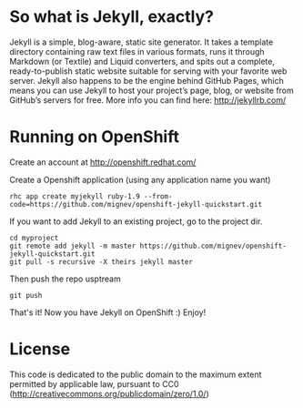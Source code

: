 # So what is Jekyll, exactly?

Jekyll is a simple, blog-aware, static site generator. It takes a template directory containing raw text files in various formats, runs it through Markdown (or Textile) and Liquid converters, and spits out a complete, ready-to-publish static website suitable for serving with your favorite web server. Jekyll also happens to be the engine behind GitHub Pages, which means you can use Jekyll to host your project’s page, blog, or website from GitHub’s servers for free. More info you can find here: http://jekyllrb.com/

# Running on OpenShift

Create an account at http://openshift.redhat.com/

Create a Openshift application (using any application name you want)

    rhc app create myjekyll ruby-1.9 --from-code=https://github.com/mignev/openshift-jekyll-quickstart.git
  
If you want to add Jekyll to an existing project, go to the project dir.

    cd myproject
    git remote add jekyll -m master https://github.com/mignev/openshift-jekyll-quickstart.git
    git pull -s recursive -X theirs jekyll master

Then push the repo usptream

    git push
  
That's it! Now you have Jekyll on OpenShift :) Enjoy!

# License

This code is dedicated to the public domain to the maximum extent permitted by applicable law, pursuant to CC0 (http://creativecommons.org/publicdomain/zero/1.0/)
